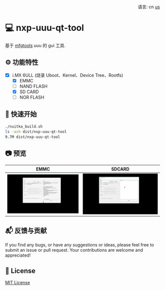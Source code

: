<div align="right">
  语言:
  cn
  <a title="English" href="/README.md">us</a>
</div>

# :computer: nxp-uuu-qt-tool

基于 [mfgtools](https://github.com/nxp-imx/mfgtools) uuu 的 gui 工具.

## :gear: 功能特性

- [x] i.MX 6ULL (烧录 Uboot、Kernel、Device Tree、Rootfs)
  - [x] EMMC
  - [ ] NAND FLASH
  - [x] SD CARD
  - [ ] NOR FLASH

## :rocket: 快速开始

```bash
./nuitka_build.sh
ls -ash dist/nxp-uuu-qt-tool
9.7M dist/nxp-uuu-qt-tool
```

## :camera: 预览

| EMMC                       | SDCARD                       |
| -------------------------- | ---------------------------- |
| ![](/docs/images/emmc.gif) | ![](/docs/images/sdcard.gif) |

## :mailbox_with_mail: 反馈与贡献

If you find any bugs, or have any suggestions or ideas, please feel free to submit an issue or pull request. Your contributions are welcome and appreciated!

## :page_facing_up: License

[MIT License](https://github.com/nixgnauhcuy/nxp-uuu-qt-tool/blob/main/LICENSE)
